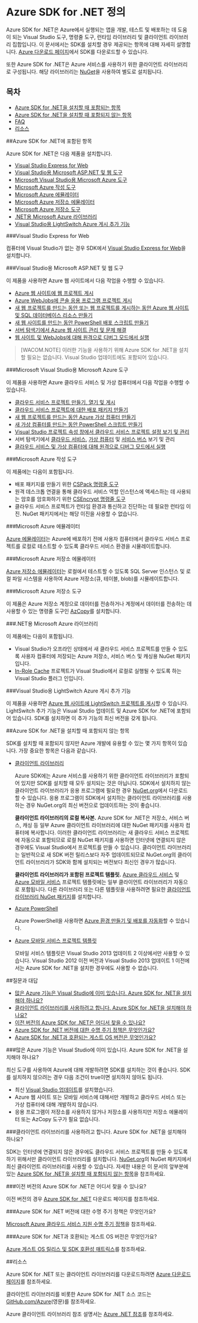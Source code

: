 ﻿<properties 
	pageTitle="Azure .NET SDK 정의" 
	description="Azure .NET SDK에 포함된 항목에 대해 알아봅니다." 
	documentationCenter=".net" 
	authors="tdykstra" 
	manager="wpickett" 
	editor="mollybos" 
	services=""/>

<tags 
	ms.service="multiple" 
	ms.workload="multiple" 
	ms.tgt_pltfrm="na" 
	ms.devlang="dotnet" 
	ms.topic="article" 
	ms.date="02/19/2015" 
	ms.author="tdykstra"/>

# Azure SDK for .NET 정의

Azure SDK for .NET은 Azure에서 실행되는 앱을 개발, 테스트 및 배포하는 데 도움이 되는 Visual Studio 도구, 명령줄 도구, 런타임 라이브러리 및 클라이언트 라이브러리 집합입니다. 이 문서에서는 SDK를 설치할 경우 제공되는 항목에 대해 자세히 설명합니다. [Azure 다운로드 페이지](/ko-kr/downloads/)에서 SDK를 다운로드할 수 있습니다. 

또한 Azure SDK for .NET은 Azure 서비스를 사용하기 위한 클라이언트 라이브러리로 구성됩니다. 해당 라이브러리는 [NuGet](http://go.microsoft.com/fwlink/?LinkId=510472)을 사용하여 별도로 설치됩니다.

## 목차

- [Azure SDK for .NET을 설치할 때 포함되는 항목](#included)
- [Azure SDK for .NET을 설치할 때 포함되지 않는 항목](#notincluded)
- [FAQ](#faq)
- [리소스](#resources)

##<a id="included"></a>Azure SDK for .NET에 포함된 항목

Azure SDK for .NET은 다음 제품을 설치합니다.

- [Visual Studio Express for Web](#vwd)
- [Visual Studio용 Microsoft ASP.NET 및 웹 도구](#wte)
- [Microsoft Visual Studio용 Microsoft Azure 도구](#tools)
- [Microsoft Azure 작성 도구](#auth)
- [Microsoft Azure 에뮬레이터](#emulator)
- [Microsoft Azure 저장소 에뮬레이터](#stgemulator)
- [Microsoft Azure 저장소 도구](#stgtools)
- [.NET용 Microsoft Azure 라이브러리](#libraries)
- [Visual Studio용 LightSwitch Azure 게시 추가 기능](#ls)

###<a id="vwd"></a>Visual Studio Express for Web

컴퓨터에 Visual Studio가 없는 경우 SDK에서 [Visual Studio Express for Web](http://www.visualstudio.com/ko-kr/products/visual-studio-express-vs.aspx)을 설치합니다. 
 
###<a id="wte"></a>Visual Studio용 Microsoft ASP.NET 및 웹 도구

이 제품을 사용하면 Azure 웹 사이트에서 다음 작업을 수행할 수 있습니다.

* [Azure 웹 사이트에 웹 프로젝트 게시](../web-sites-dotnet-get-started/)
* [Azure WebJobs에 콘솔 응용 프로그램 프로젝트 게시](../websites-dotnet-deploy-webjobs/)
* [새 웹 프로젝트를 만드는 동안 또는 웹 프로젝트를 게시하는 동안 Azure 웹 사이트 및 SQL 데이터베이스 리소스 만들기](../web-sites-dotnet-deploy-aspnet-mvc-app-membership-oauth-sql-database/)
* [새 웹 사이트를 만드는 동안 PowerShell 배포 스크립트 만들기](http://msdn.microsoft.com/library/dn642480.aspx)
* [서버 탐색기에서 Azure 웹 사이트 관리 및 문제 해결](../web-sites-dotnet-troubleshoot-visual-studio/#sitemanagement)
* [웹 사이트 및 WebJobs에 대해 원격으로 디버그 모드에서 실행](../web-sites-dotnet-troubleshoot-visual-studio/#remotedebug) 

>[WACOM.NOTE] 이러한 기능을 사용하기 위해 Azure SDK for .NET을 설치할 필요는 없습니다. Visual Studio 업데이트에도 포함되어 있습니다. 

###<a id="tools"></a>Microsoft Visual Studio용 Microsoft Azure 도구

이 제품을 사용하면 Azure 클라우드 서비스 및 가상 컴퓨터에서 다음 작업을 수행할 수 있습니다.

* [클라우드 서비스 프로젝트 만들기, 열기 및 게시](../cloud-services-dotnet-get-started/)
* [클라우드 서비스 프로젝트에 대한 배포 패키지 만들기](http://msdn.microsoft.com/library/ff683672.aspx)
* [새 웹 프로젝트를 만드는 동안 Azure 가상 컴퓨터 만들기](../virtual-machines-dotnet-create-visual-studio-powershell/)
* [새 가상 컴퓨터를 만드는 동안 PowerShell 스크립트 만들기](http://msdn.microsoft.com/library/dn642480.aspx)
* [Visual Studio 프로젝트 속성 창에서 클라우드 서비스 프로젝트 설정 보기 및 관리](http://msdn.microsoft.com/library/ee405486.aspx)
* 서버 탐색기에서 [클라우드 서비스](http://msdn.microsoft.com/library/ff683675.aspx), [가상 컴퓨터](http://msdn.microsoft.com/library/jj131259.aspx) 및 [서비스 버스](http://msdn.microsoft.com/library/jj149828.aspx) 보기 및 관리 
* [클라우드 서비스 및 가상 컴퓨터에 대해 원격으로 디버그 모드에서 실행](http://msdn.microsoft.com/library/ff683670.aspx)

###<a id="auth"></a>Microsoft Azure 작성 도구

이 제품에는 다음이 포함됩니다.

* 배포 패키지를 만들기 위한 [CSPack 명령줄 도구](http://msdn.microsoft.com/library/gg432988.aspx)
* 원격 데스크톱 연결을 통해 클라우드 서비스 역할 인스턴스에 액세스하는 데 사용되는 암호를 암호화하기 위한 [CSEncrypt 명령줄 도구](http://msdn.microsoft.com/library/hh404001.aspx)
* 클라우드 서비스 프로젝트가 런타임 환경과 통신하고 진단하는 데 필요한 런타임 이진. NuGet 패키지에서는 해당 이진을 사용할 수 없습니다.

###<a id="emulator"></a>Microsoft Azure 에뮬레이터

[Azure 에뮬레이터](http://msdn.microsoft.com/library/dn339018.aspx)는 Azure에 배포하기 전에 사용자 컴퓨터에서 클라우드 서비스 프로젝트를 로컬로 테스트할 수 있도록 클라우드 서비스 환경을 시뮬레이트합니다.

###<a id="stgemulator"></a>Microsoft Azure 저장소 에뮬레이터

[Azure 저장소 에뮬레이터](http://msdn.microsoft.com/library/hh403989.aspx)는 로컬에서 테스트할 수 있도록 SQL Server 인스턴스 및 로컬 파일 시스템을 사용하여 Azure 저장소(큐, 테이블, blob)를 시뮬레이트합니다. 

###<a id="stgtools"></a>Microsoft Azure 저장소 도구

이 제품은 Azure 저장소 계정으로 데이터를 전송하거나 계정에서 데이터를 전송하는 데 사용할 수 있는 명령줄 도구인 [AzCopy](http://aka.ms/AzCopy)를 설치합니다.

###<a id="libraries"></a>.NET용 Microsoft Azure 라이브러리

이 제품에는 다음이 포함됩니다.

* Visual Studio가 오프라인 상태에서 새 클라우드 서비스 프로젝트를 만들 수 있도록 사용자 컴퓨터에 저장되는 Azure 저장소, 서비스 버스 및 캐싱용 NuGet 패키지입니다.
* [In-Role Cache](http://msdn.microsoft.com/library/dn386103.aspx) 프로젝트가 Visual Studio에서 로컬로 실행될 수 있도록 하는 Visual Studio 플러그 인입니다. 

###<a id="ls"></a>Visual Studio용 LightSwitch Azure 게시 추가 기능

이 제품을 사용하면 [Azure 웹 사이트에 LightSwitch 프로젝트를 게시](http://msdn.microsoft.com/library/jj131261.aspx)할 수 있습니다. LightSwitch 추가 기능은 Visual Studio 업데이트 및 Azure SDK for .NET에 포함되어 있습니다. SDK를 설치하면 이 추가 기능의 최신 버전을 갖게 됩니다. 

##<a id="notincluded"></a>Azure SDK for .NET을 설치할 때 포함되지 않는 항목

SDK를 설치할 때 포함되지 않지만 Azure 개발에 유용할 수 있는 몇 가지 항목이 있습니다. 가장 중요한 항목은 다음과 같습니다.

* [클라이언트 라이브러리](http://go.microsoft.com/fwlink/?LinkId=510472) 

	Azure SDK에는 Azure 서비스를 사용하기 위한 클라이언트 라이브러리가 포함되어 있지만 SDK를 설치할 때 모두 설치되는 것은 아닙니다. SDK에서 설치하지 않는 클라이언트 라이브러리가 응용 프로그램에 필요한 경우 [NuGet.org](http://go.microsoft.com/fwlink/?LinkId=510472)에서 다운로드할 수 있습니다. 응용 프로그램이 SDK에서 설치하는 클라이언트 라이브러리를 사용하는 경우 NuGet.org의 최신 버전으로 업데이트하는 것이 좋습니다.

  	**클라이언트 라이브러리의 로컬 복사본.** Azure SDK for .NET은 저장소, 서비스 버스, 캐싱 등 일부 Azure 클라이언트 라이브러리에 대한 NuGet 패키지를 사용자 컴퓨터에 복사합니다. 이러한 클라이언트 라이브러리는 새 클라우드 서비스 프로젝트에 자동으로 포함되므로 로컬 NuGet 패키지를 사용하면 인터넷에 연결되지 않은 경우에도 Visual Studio에서 프로젝트를 만들 수 있습니다. 클라이언트 라이브러리는 일반적으로 새 SDK 버전 릴리스보다 자주 업데이트되므로 NuGet.org의 클라이언트 라이브러리가 SDK와 함께 설치되는 버전보다 최신인 경우가 많습니다. 

	**클라이언트 라이브러리가 포함된 프로젝트 템플릿.** [Azure 클라우드 서비스](../cloud-services-dotnet-get-started/) 및 [Azure 모바일 서비스](../mobile-services-dotnet-backend-windows-store-dotnet-leaderboard/) 프로젝트 템플릿에는 일부 클라이언트 라이브러리가 자동으로 포함됩니다. 다른 라이브러리 또는 다른 템플릿을 사용하려면 필요한 [클라이언트 라이브러리 NuGet 패키지](http://go.microsoft.com/fwlink/?LinkId=510472)를 설치합니다.

* [Azure PowerShell](../install-configure-powershell/) 

	Azure PowerShell을 사용하면 [Azure 환경 만들기 및 배포를 자동화](http://www.asp.net/aspnet/overview/developing-apps-with-windows-azure/building-real-world-cloud-apps-with-windows-azure/automate-everything)할 수 있습니다.

* [Azure 모바일 서비스 프로젝트 템플릿](../mobile-services-dotnet-backend-windows-store-dotnet-leaderboard/)

	모바일 서비스 템플릿은 Visual Studio 2013 업데이트 2 이상에서만 사용할 수 있습니다. Visual Studio 2012 이전 버전과 Visual Studio 2013 업데이트 1 이전에서는 Azure SDK for .NET을 설치한 경우에도 사용할 수 없습니다.

##<a id="faq"></a>질문과 대답

- [많은 Azure 기능은 Visual Studio에 이미 있습니다. Azure SDK for .NET을 설치해야 하나요?](#azinvs)
- [클라이언트 라이브러리를 사용하려고 합니다. Azure SDK for .NET을 설치해야 하나요?](#clientlib)
- [이전 버전의 Azure SDK for .NET은 어디서 찾을 수 있나요?](#olderversions)
- [Azure SDK for .NET 버전에 대한 수명 주기 정책은 무엇인가요?](#lifecycle)
- [Azure SDK for .NET과 호환되는 게스트 OS 버전은 무엇인가요?](#guestos)

###<a id="azinvs"></a>많은 Azure 기능은 Visual Studio에 이미 있습니다. Azure SDK for .NET을 설치해야 하나요?

최신 도구를 사용하여 Azure에 대해 개발하려면 SDK를 설치하는 것이 좋습니다. SDK를 설치하지 않으려는 경우 다음 조건이 true이면 설치하지 않아도 됩니다.

* 최신 [Visual Studio 업데이트](http://www.visualstudio.com/ko-kr/downloads/download-visual-studio-vs#DownloadFamilies_5)를 설치했습니다.
* Azure 웹 사이트 또는 모바일 서비스에 대해서만 개발하고 클라우드 서비스 또는 가상 컴퓨터에 대해 개발하지 않습니다.
* 응용 프로그램이 저장소를 사용하지 않거나 저장소를 사용하지만 저장소 에뮬레이터 또는 AzCopy 도구가 필요 없습니다.

###<a id="clientlib"></a>클라이언트 라이브러리를 사용하려고 합니다. Azure SDK for .NET을 설치해야 하나요?

SDK는 인터넷에 연결되지 않은 경우에도 클라우드 서비스 프로젝트를 만들 수 있도록 하기 위해서만 클라이언트 라이브러리를 설치합니다. [NuGet.org](http://go.microsoft.com/fwlink/?LinkId=510472)의 NuGet 패키지에서 최신 클라이언트 라이브러리를 사용할 수 있습니다. 자세한 내용은 이 문서의 앞부분에 있는 [Azure SDK for .NET을 설치할 때 포함되지 않는 항목](#notincluded)을 참조하세요.

###<a id="olderversions"></a>이전 버전의 Azure SDK for .NET은 어디서 찾을 수 있나요?

이전 버전의 경우 [Azure SDK for .NET](/ko-kr/downloads/archive-net-downloads/) 다운로드 페이지를 참조하세요. 

###<a id="lifecycle"></a>Azure SDK for .NET 버전에 대한 수명 주기 정책은 무엇인가요?

[Microsoft Azure 클라우드 서비스 지원 수명 주기 정책](http://support.microsoft.com/gp/azure-cloud-lifecycle-faq)을 참조하세요.

###<a id="guestos"></a>Azure SDK for .NET과 호환되는 게스트 OS 버전은 무엇인가요?

[Azure 게스트 OS 릴리스 및 SDK 호환성 매트릭스](http://msdn.microsoft.com/library/ee924680.aspx)를 참조하세요.



##<a id="resources"></a>리소스

Azure SDK for .NET 또는 클라이언트 라이브러리를 다운로드하려면 [Azure 다운로드 페이지](/ko-kr/downloads/)를 참조하세요.

클라이언트 라이브러리를 비롯한 Azure SDK for .NET 소스 코드는 [GitHub.com/Azure](https://github.com/azure/)(영문)를 참조하세요.

Azure 클라이언트 라이브러리 참조 설명서는 [Azure .NET 참조](/ko-kr/develop/net/reference/)를 참조하세요. 

<!--HONumber=46--> 
